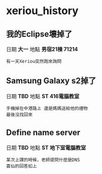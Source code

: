 # xeriou_history

## 我的Eclipse壞掉了
日期 **大一**
地點 **男宿21棟 71214**
```
有一天Xeriou突然跑來詢問
```

## Samsung Galaxy s2掉了
日期 **TBD**
地點 **ST 416電腦教室**
```
手機掉在中港路上 還是媽媽送給他的禮物
最後沒找回來
```

## Define name server
日期 **TBD**
地點 **ST 地下室電腦教室**
```
某次上課的時候，老師提問什麼是DNS
喜仙的回答如上
```
